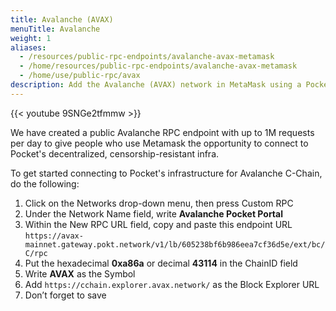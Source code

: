 ```yaml
---
title: Avalanche (AVAX)
menuTitle: Avalanche
weight: 1
aliases:
  - /resources/public-rpc-endpoints/avalanche-avax-metamask
  - /home/resources/public-rpc-endpoints/avalanche-avax-metamask
  - /home/use/public-rpc/avax
description: Add the Avalanche (AVAX) network in MetaMask using a Pocket-powered RPC endpoint.
---
```


{{< youtube 9SNGe2tfmmw >}}

We have created a public Avalanche RPC endpoint with up to 1M requests per day to give people who use Metamask the opportunity to connect to Pocket's decentralized, censorship-resistant infra.

To get started connecting to Pocket's infrastructure for Avalanche C-Chain, do the following:

1. Click on the Networks drop-down menu, then press Custom RPC
2. Under the Network Name field, write **Avalanche Pocket Portal**
3. Within the New RPC URL field, copy and paste this endpoint URL `https://avax-mainnet.gateway.pokt.network/v1/lb/605238bf6b986eea7cf36d5e/ext/bc/C/rpc`
4. Put the hexadecimal **0xa86a** or decimal **43114** in the ChainID field
5. Write **AVAX** as the Symbol
6. Add `https://cchain.explorer.avax.network/` as the Block Explorer URL
7. Don’t forget to save

